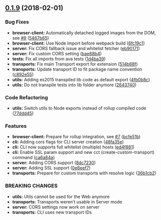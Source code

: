 <a name="0.1.9"></a>
## [0.1.9](https://github.com/namics/node-remlog/compare/@namics/remlog-debug@0.1.9...@namics/remlog-debug@0.1.9) (2018-02-01)


### Bug Fixes

* **browser-client:** Automatically detached logged images from the DOM, see [#9](https://github.com/namics/node-remlog/issues/9) ([5467b65](https://github.com/namics/node-remlog/commit/5467b65))
* **browser-client:** Use Node import before webpack build ([6fc19c1](https://github.com/namics/node-remlog/commit/6fc19c1))
* **server:** Fix CORS fallback issue and whitelist fetcher ([eb90171](https://github.com/namics/node-remlog/commit/eb90171))
* **server:** Fix custom CORS setting ([bae88b4](https://github.com/namics/node-remlog/commit/bae88b4))
* **tests:** Fix all imports from ava tests ([1d4ba39](https://github.com/namics/node-remlog/commit/1d4ba39))
* **transports:** Fix main Transport export for extension ([514b88f](https://github.com/namics/node-remlog/commit/514b88f))
* **transports:** Update transport ID to fit package name convention ([c892e55](https://github.com/namics/node-remlog/commit/c892e55))
* **utils:** Adding es2015 transpiled lib code as default export ([4fb0b8c](https://github.com/namics/node-remlog/commit/4fb0b8c))
* **utils:** Do not transpile tests into lib folder anymore ([2643740](https://github.com/namics/node-remlog/commit/2643740))


### Code Refactoring

* **utils:** Switch utils to Node exports instead of rollup compiled code ([77ddd45](https://github.com/namics/node-remlog/commit/77ddd45))


### Features

* **browser-client:** Prepare for rollup integration, see [#7](https://github.com/namics/node-remlog/issues/7) ([bcfe51b](https://github.com/namics/node-remlog/commit/bcfe51b))
* **cli:** Adding cors flags for CLI server creation ([48fa35e](https://github.com/namics/node-remlog/commit/48fa35e))
* **cli:** CLI now supports full whitelist (multiple) hosts ([ed4f881](https://github.com/namics/node-remlog/commit/ed4f881))
* **cli:** Enable SSL param support and new cct (create-custom-transport) command ([ca6a84a](https://github.com/namics/node-remlog/commit/ca6a84a))
* **server:** Adding CORS support ([8dc7230](https://github.com/namics/node-remlog/commit/8dc7230))
* **server:** Adding SSL support ([0e8eef7](https://github.com/namics/node-remlog/commit/0e8eef7))
* **transports:** Prepare for custom transports with resolve logic ([36b1cb2](https://github.com/namics/node-remlog/commit/36b1cb2))


### BREAKING CHANGES

* **utils:** Utils cannot be used for the Web anymore
* **transports:** Transports weren't usable in Server mode
* **server:** CORS settings now work on server
* **transports:** CLI uses new transport IDs



